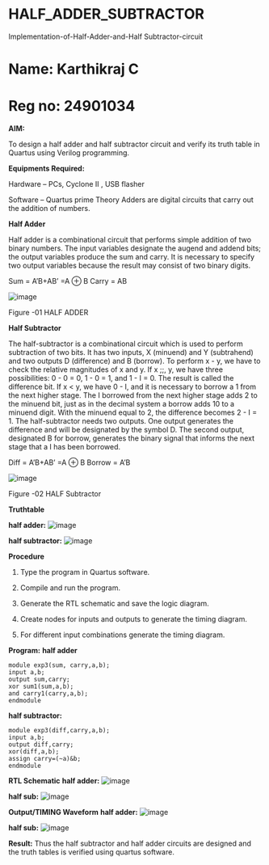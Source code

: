 # HALF_ADDER_SUBTRACTOR

Implementation-of-Half-Adder-and-Half Subtractor-circuit
# Name: Karthikraj C
# Reg no: 24901034

**AIM:**

To design a half adder and half subtractor circuit and verify its truth table in Quartus using Verilog programming.

**Equipments Required:**

Hardware – PCs, Cyclone II , USB flasher 

Software – Quartus prime Theory Adders are digital circuits that carry out the addition of numbers.

**Half Adder**

Half adder is a combinational circuit that performs simple addition of two binary numbers. The input variables designate the augend and addend bits; the output variables produce the sum and carry. It is necessary to specify two output variables because the result may consist of two binary digits.

Sum = A’B+AB’ =A ⊕ B Carry = AB

![image](https://github.com/naavaneetha/HALF_ADDER_SUBTRACTOR/assets/154305477/bd4a0b2c-cdbc-4184-ab08-81578f121e1f)

Figure -01 HALF ADDER

**Half Subtractor**

The half-subtractor is a combinational circuit which is used to perform subtraction of two bits. It has two inputs, X (minuend) and Y (subtrahend) and two outputs D (difference) and B (borrow). To perform x - y, we have to check the relative magnitudes of x and y. If x ;;, y, we have three possibilities: 0 - 0 = 0, 1 - 0 = 1, and 1 - I = 0. The result is called the difference bit. If x < y, we have 0 - I, and it is necessary to borrow a 1 from the next higher stage. The I borrowed from the next higher stage adds 2 to the minuend bit, just as in the decimal system a borrow adds 10 to a minuend digit. With the minuend equal to 2, the difference becomes 2 - I = 1. The half-subtractor needs two outputs. One output generates the difference and will be designated by the symbol D. The second output, designated B for borrow, generates the binary signal that informs the next stage that a I has been borrowed. 

Diff = A’B+AB’ =A ⊕ B
Borrow = A’B

 ![image](https://github.com/naavaneetha/HALF_ADDER_SUBTRACTOR/assets/154305477/d76b099c-513f-4e7c-843a-e2fd028a531a)

Figure -02 HALF Subtractor

**Truthtable**

**half adder:**
![image](https://github.com/user-attachments/assets/43983dae-03bd-490e-9103-183f156dd15b)

**half subtractor:**
![image](https://github.com/user-attachments/assets/0e80b7d3-6228-451b-81b0-28088dbaab18)


**Procedure**

1.	Type the program in Quartus software.

2.	Compile and run the program.

3.	Generate the RTL schematic and save the logic diagram.

4.	Create nodes for inputs and outputs to generate the timing diagram.

5.	For different input combinations generate the timing diagram.


**Program:**
**half adder**
```
module exp3(sum, carry,a,b); 
input a,b; 
output sum,carry; 
xor sum1(sum,a,b); 
and carry1(carry,a,b); 
endmodule
```
**half subtractor:**
```
module exp3(diff,carry,a,b);
input a,b;
output diff,carry;
xor(diff,a,b);
assign carry=(~a)&b;
endmodule
```

**RTL Schematic**
**half adder:**
![image](https://github.com/user-attachments/assets/7f68c6aa-7bf1-484f-9e47-4a0721bff7a4)

**half sub:**
![image](https://github.com/user-attachments/assets/8cbf76ca-16bd-448e-ade4-f72d841aa1a0)


**Output/TIMING Waveform**
**half adder:**
![image](https://github.com/user-attachments/assets/6070c23b-52c0-48f1-b22b-06b0c4672c10)

**half sub:**
![image](https://github.com/user-attachments/assets/5a7c06bc-f163-4b8b-8b2f-43daa70d1307)


**Result:**
Thus the half subtractor and half adder circuits are designed and the truth tables is verified using quartus software.
